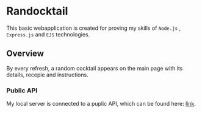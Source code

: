 # Randocktail

This basic webapplication is created for proving my skills of `Node.js` , `Express.js` and `EJS` technologies.

## Overview

By every refresh, a random cocktail appears on the main page with its details, recepie and instructions.

### Public API

My local server is connected to a puplic API, which can be found here: [link](https://www.thecocktaildb.com/api.php).
